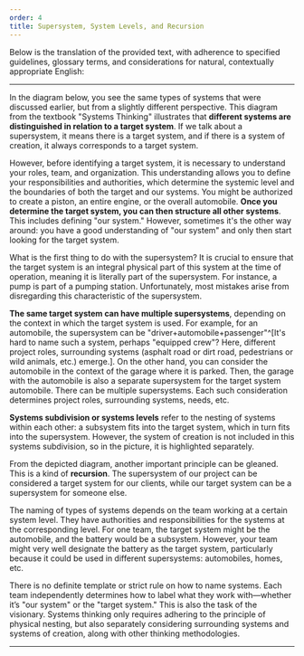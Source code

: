 ```yaml
---
order: 4
title: Supersystem, System Levels, and Recursion
---
```


Below is the translation of the provided text, with adherence to specified guidelines, glossary terms, and considerations for natural, contextually appropriate English:

---

In the diagram below, you see the same types of systems that were discussed earlier, but from a slightly different perspective. This diagram from the textbook "Systems Thinking" illustrates that **different systems are distinguished in relation to a target system**. If we talk about a supersystem, it means there is a target system, and if there is a system of creation, it always corresponds to a target system.

However, before identifying a target system, it is necessary to understand your roles, team, and organization. This understanding allows you to define your responsibilities and authorities, which determine the systemic level and the boundaries of both the target and our systems. You might be authorized to create a piston, an entire engine, or the overall automobile. **Once you determine the target system, you can then structure all other systems**. This includes defining "our system." However, sometimes it's the other way around: you have a good understanding of "our system" and only then start looking for the target system.

What is the first thing to do with the supersystem? It is crucial to ensure that the target system is an integral physical part of this system at the time of operation, meaning it is literally part of the supersystem. For instance, a pump is part of a pumping station. Unfortunately, most mistakes arise from disregarding this characteristic of the supersystem.

**The same target system can have multiple supersystems**, depending on the context in which the target system is used. For example, for an automobile, the supersystem can be "driver+automobile+passenger"^[It's hard to name such a system, perhaps "equipped crew"? Here, different project roles, surrounding systems (asphalt road or dirt road, pedestrians or wild animals, etc.) emerge.]. On the other hand, you can consider the automobile in the context of the garage where it is parked. Then, the garage with the automobile is also a separate supersystem for the target system automobile. There can be multiple supersystems. Each such consideration determines project roles, surrounding systems, needs, etc.

**Systems subdivision or systems levels** refer to the nesting of systems within each other: a subsystem fits into the target system, which in turn fits into the supersystem. However, the system of creation is not included in this systems subdivision, so in the picture, it is highlighted separately.

From the depicted diagram, another important principle can be gleaned. This is a kind of **recursion**. The supersystem of our project can be considered a target system for our clients, while our target system can be a supersystem for someone else.

The naming of types of systems depends on the team working at a certain system level. They have authorities and responsibilities for the systems at the corresponding level. For one team, the target system might be the automobile, and the battery would be a subsystem. However, your team might very well designate the battery as the target system, particularly because it could be used in different supersystems: automobiles, homes, etc.

There is no definite template or strict rule on how to name systems. Each team independently determines how to label what they work with—whether it’s "our system" or the "target system." This is also the task of the visionary. Systems thinking only requires adhering to the principle of physical nesting, but also separately considering surrounding systems and systems of creation, along with other thinking methodologies.

---